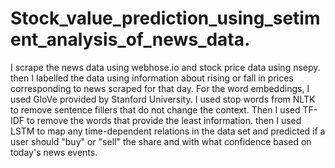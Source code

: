 # Stock_value_prediction_using_setiment_analysis_of_news_data.
I scrape the news data using webhose.io and stock price data using nsepy. then I labelled the data using information about rising or fall in prices corresponding to news scraped for that day. For the word embeddings, I used GloVe provided by Stanford University. I used stop words from NLTK to remove sentence fillers that do not change the context. Then I used TF-IDF to remove the words that provide the least information. then I used LSTM to map any time-dependent relations in the data set and predicted if a user should "buy" or "sell" the share and with what confidence based on today's news events.
